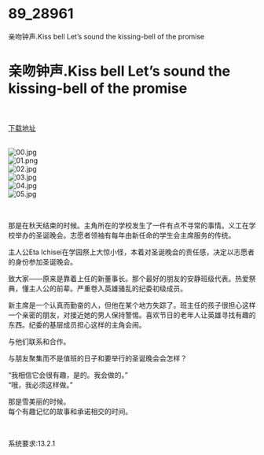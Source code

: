 # 89_28961
亲吻钟声.Kiss bell Let’s sound the kissing-bell of the promise
# 亲吻钟声.Kiss bell Let’s sound the kissing-bell of the promise
 <br/></br>
[下载地址](https://www.switch520.cc/article/28961 "下载地址")
<br/></br>

<p><img title="00.jpg" src="https://www.switch520.cc/muke_img/2022_04_01_c17700b12e80d.jpg" alt="00.jpg"><br>
<img title="01.png" src="https://www.switch520.cc/muke_img/2022_04_01_451d605c0f3dd.png" alt="01.png"><br>
<img title="02.jpg" src="https://www.switch520.cc/muke_img/2022_04_01_a017f3583e135.jpg" alt="02.jpg"><br>
<img title="03.jpg" src="https://www.switch520.cc/muke_img/2022_04_01_74b61ba4d7b0c.jpg" alt="03.jpg"><br>
<img title="04.jpg" src="https://www.switch520.cc/muke_img/2022_04_01_5e54195f7cd8a.jpg" alt="04.jpg"><br>
<img title="05.jpg" src="https://www.switch520.cc/muke_img/2022_04_01_e22eb1a07292f.jpg" alt="05.jpg"></p>
<p>&nbsp;</p>
<p>那是在秋天结束的时候。主角所在的学校发生了一件有点不寻常的事情。义工在学校举办的圣诞晚会。志愿者领袖有每年由新任命的学生会主席服务的传统。</p>
<p>主人公Eta Ichisei在学园祭上大惊小怪，本着对圣诞晚会的责任感，决定以志愿者的身份参加圣诞晚会。</p>
<p>致大家——原来是靠着上任的新董事长。那个最好的朋友的安静班级代表。热爱祭典，懂主人公的前辈。严重卷入英雄骚乱的纪委初级成员。</p>
<p>新主席是一个认真而勤奋的人，但他在某个地方失踪了。班主任的孩子很担心这样一个亲密的朋友，对接近她的男人保持警惕。喜欢节日的老年人让英雄寻找有趣的东西。纪委的基层成员担心这样的主角会闹。</p>
<p>与他们联系和合作。</p>
<p>与朋友聚集而不是值班的日子和要举行的圣诞晚会会怎样？</p>
<p>“我相信它会很有趣，是的。我会做的。”<br>
“哦，我必须这样做。”</p>
<p>那是雪美丽的时候。<br>
每个有趣记忆的故事和承诺相交的时间。</p>
<p>&nbsp;</p>
<p>系统要求:13.2.1</p>



